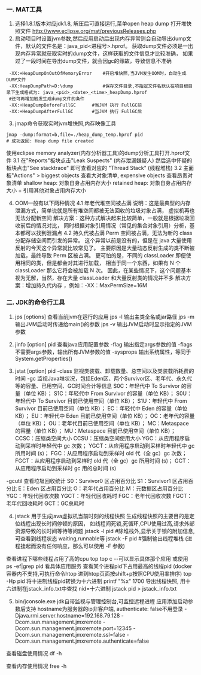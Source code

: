 ### 一. MAT工具
1. 选择1.8.1版本对应jdk1.8, 解压后可直接运行,菜单open heap dump 打开堆快照文件  http://www.eclipse.org/mat/previousReleases.php
2. 启动项目时设置jvm参数,然后应用启动后出现内存异常则会自动导出dump文件，默认的文件名是：java_pid<进程号>.hprof。
获取dump文件必须是一出现内存异常就获取实时的dump文件，这样获取的文件信息才比较准确，
如果过了一段时间在导出dump文件，就会因gc的缘故，导致信息不准确
```$xslt
 -XX:+HeapDumpOnOutOfMemoryError    #开启堆快照,当JVM发生OOM时，自动生成DUMP文件
 -XX:HeapDumpPath=D:\dump           #保存文件目录,不指定文件名默认在项目根目录下生成格式为: java_<pid>_<date>_<time>_heapDump.hprof
 #还可再增加触发生成dump文件的条件
 -XX:+HeapDumpBeforeFullGC		#当JVM 执行 FullGC前
 -XX:+HeapDumpAfterFullGC		#当JVM 执行 FullGC后
```
3. jmap命令获取实时jvm堆快照,内存映像工具
```$xslt
jmap -dump:format=b,file=./heap_dump_temp.hprof pid
# 成功返回: Heap dump file created
```
使用eclipse memory analyzer(内存分析器工具)的dump分析工具打开.hprof文件
3.1 在"Reports"板块点击"Leak Suspects" (内存泄漏嫌疑人)
    然后选中怀疑的板块点击"See stacktrace" 即可查看对应的 "Thread Stack" (线程堆栈)
3.2 主面板"Actions" > biggest objects 查看大对象清单, expensive objects 查看昂贵对象清单
    shallow heap: 对象自身占用内存大小
    retained heap: 对象自身占用内存大小 + 引用其他对象占用内存大小

4. OOM一般有以下两种情况
4.1 年老代堆空间被占满
说明：这是最典型的内存泄漏方式，简单说就是所有堆空间都被无法回收的垃圾对象占满，
虚拟机再也无法分配新空间
解决方案：这种方式解决起来比较简单，一般就是根据垃圾回收前后的情况对比，
同时根据对象引用情况（常见的集合对象引用）分析，基本都可以找到泄漏点
4.2 持久代被占满
Perm 空间被占满，无法为新的 class 分配存储空间而引发的异常。
这个异常以前是没有的，但是在 java 大量使用反射的今天这个异常就比较常见了。
主要原因是大量动态反射生成的类不断被加载，最终导致 Perm 区被占满。
更可怕的是，不同的 classLoader 即便使用相同的类，但是都会对其进行加载，
相当于同一个东西，如果有 N 个classLoader 那么它将会被加载 N 次。
因此，在某些情况下，这个问题基本视为无解，当然，存在大量 classLoader 和大量反射类的情况并不多
解决方案：增加持久代内存 ，例如：-XX：MaxPermSize=16M

### 二. JDK的命令行工具
1. jps [options] 查看当前jvm在运行的应用
jps -l 输出主类全名或jar路径
jps -m 输出JVM启动时传递给main()的参数
jps -v 输出JVM启动时显示指定的JVM参数

2. jinfo [option] pid  查看java应用配置参数 
-flag     输出指定args参数的值
-flags    不需要args参数，输出所有JVM参数的值
-sysprops 输出系统属性，等同于System.getProperties()

3. jstat [option] pid 
-class  监视类装载、卸载数量、总空间以及类装载所耗费的时间
-gc     监视Java堆状况，包括Eden区、两个Survivor区、老年代、永久代等的容量、已用空间、GC时间合计等信息
    S0C：年轻代中 To Survivor 的容量（单位 KB）；
    S1C：年轻代中 From Survivor 的容量（单位 KB）；
    S0U：年轻代中 To Survivor 目前已使用空间（单位 KB）；
    S1U：年轻代中 From Survivor 目前已使用空间（单位 KB）；
    EC：年轻代中 Eden 的容量（单位 KB）；
    EU：年轻代中 Eden 目前已使用空间（单位 KB）；
    OC：老年代的容量（单位 KB）；
    OU：老年代目前已使用空间（单位 KB）；
    MC：Metaspace 的容量（单位 KB）；
    MU：Metaspace 目前已使用空间（单位 KB）；
    CCSC：压缩类空间大小
    CCSU：压缩类空间使用大小
    YGC：从应用程序启动到采样时年轻代中 gc 次数；
    YGCT：从应用程序启动到采样时年轻代中 gc 所用时间 (s)；
    FGC：从应用程序启动到采样时 old 代（全 gc）gc 次数；
    FGCT：从应用程序启动到采样时 old 代（全 gc）gc 所用时间 (s)；
    GCT：从应用程序启动到采样时 gc 用的总时间 (s)
    
-gcutil 查看垃圾回收统计
    S0：Survivor0 区占用百分比
    S1：Survivor1 区占用百分比
    E：Eden 区占用百分比
    O：老年代占用百分比
    M：元数据区占用百分比
    YGC：年轻代回收次数
    YGCT：年轻代回收耗时
    FGC：老年代回收次数
    FGCT：老年代回收耗时
    GCT：GC总耗时
 
4. jstack 用于生成java虚拟机当前时刻的线程快照
生成线程快照的主要目的是定位线程出现长时间停顿的原因，
如线程间死锁,死循环,CPU使用过高,请求外部资源导致的长时间等待等问题
jstack -l pid  #除堆栈外,显示关于锁的附加信息, 可查看到线程状态 waiting,runnable等
jstack -F pid  #强制输出线程堆栈 (进程挂起而没有任何响应，那么可以使用 -F 参数)

查看进程下哪些线程占用了高的cpu 
top
top c  --可以显示具体那个应用
或使用 ps -ef|grep pid 看具体应用服务
查看某个进程pid下占用最高的线程pid (docker容器内不支持,可执行命令htop 进到htop页面按shift+p按照CPU使用率排序)
top -Hp pid 
将十进制线程pid转换为十六进制
printf "%x" 1700
导出线程快照, 用十六进制在jstack_info.txt中查找 nid=十六进制
jstack pid > jstack_info.txt 

5. bin/jconsole.exe jdk自带监视与管理控制台,可监控远程进程
应用添加启动参数后支持 hostname为服务器的ip非客户端, authenticate: false不用登录
-Djava.rmi.server.hostname=192.168.79.128
-Dcom.sun.management.jmxremote
-Dcom.sun.management.jmxremote.port=12345
-Dcom.sun.management.jmxremote.ssl=false
-Dcom.sun.management.jmxremote.authenticate=false


查看磁盘使用情况
df -h

查看内存使用情况
free -h